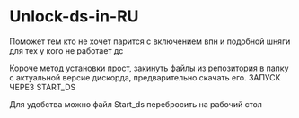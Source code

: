 # Unlock-ds-in-RU
Поможет тем кто не хочет парится с включением впн и подобной шняги для тех у кого не работает дс

Короче метод установки прост, закинуть файлы из репозитория в папку с актуальной версие дискорда, предварительно скачать его.
ЗАПУСК ЧЕРЕЗ START_DS

Для удобства можно файл Start_ds перебросить на рабочий стол
